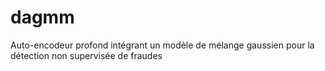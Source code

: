 # dagmm
Auto-encodeur profond intégrant un modèle de mélange gaussien pour la détection non supervisée de fraudes
